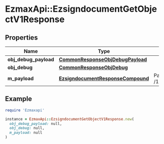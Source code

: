# EzmaxApi::EzsigndocumentGetObjectV1Response

## Properties

| Name | Type | Description | Notes |
| ---- | ---- | ----------- | ----- |
| **obj_debug_payload** | [**CommonResponseObjDebugPayload**](CommonResponseObjDebugPayload.md) |  |  |
| **obj_debug** | [**CommonResponseObjDebug**](CommonResponseObjDebug.md) |  | [optional] |
| **m_payload** | [**EzsigndocumentResponseCompound**](EzsigndocumentResponseCompound.md) | Payload for GET /1/object/ezsigndocument/{pkiEzsigndocumentID} |  |

## Example

```ruby
require 'Ezmaxapi'

instance = EzmaxApi::EzsigndocumentGetObjectV1Response.new(
  obj_debug_payload: null,
  obj_debug: null,
  m_payload: null
)
```

